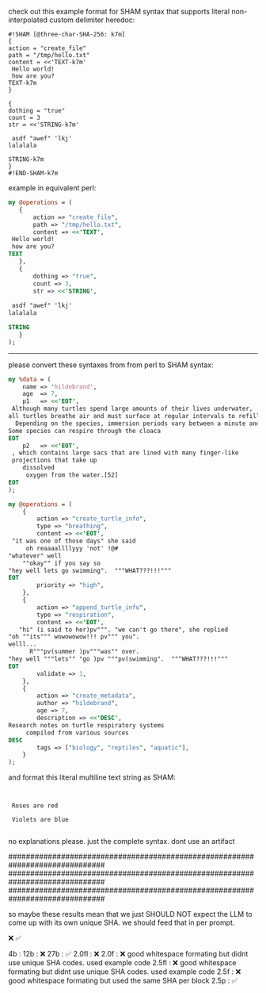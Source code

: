 check out this example format for SHAM syntax that supports literal non-interpolated custom delimiter heredoc:


```sham
#!SHAM [@three-char-SHA-256: k7m]
{
action = "create_file"
path = "/tmp/hello.txt"
content = <<'TEXT-k7m'
 Hello world!
 how are you?
TEXT-k7m
}

{
dothing = "true"
count = 3
str = <<'STRING-k7m'
   
 asdf "awef" 'lkj'
lalalala 

STRING-k7m
}
#!END-SHAM-k7m
```

example in equivalent perl:


```perl
my @operations = (
   {
       action => "create_file",
       path => "/tmp/hello.txt",
       content => <<'TEXT',
 Hello world!
 how are you?
TEXT
   },
   {
       dothing => "true",
       count => 3,
       str => <<'STRING',
   
 asdf "awef" 'lkj'
lalalala 

STRING
   }
);
```


---

please convert these syntaxes from from perl to SHAM syntax:

```perl
my %data = (
    name => 'hildebrand',
    age  => 7,
    p1   => <<'EOT',
 Although many turtles spend large amounts of their lives underwater, 
all turtles breathe air and must surface at regular intervals to refill their lungs. 
  Depending on the species, immersion periods vary between a minute and an hour.[51] 
Some species can respire through the cloaca
EOT
    p2   => <<'EOT',
 , which contains large sacs that are lined with many finger-like 
 projections that take up 
    dissolved 
     oxygen from the water.[52]
EOT
);
```


```perl
my @operations = (
    {
        action => "create_turtle_info",
        type => "breathing",
        content => <<'EOT',
 "it was one of those days" she said 
     oh reaaaallllyyy 'not' !@#
"whatever" well
    ""okay"" if you say so
"hey well lets go swimming".  """WHAT???!!!"""
EOT
        priority => "high",
    },
    {
        action => "append_turtle_info", 
        type => "respiration",
        content => <<'EOT',
   "hi" (i said to her)pv""". "we can't go there", she replied 
"oh ""its""" wowowowow!!! pv""" you". 
welll...
      R"""pv(summer )pv"""was"" over.
"hey well """lets"" "go )pv """pv(swimming".  """WHAT???!!!"""
EOT
        validate => 1,
    },
    {
        action => "create_metadata",
        author => "hildebrand",
        age => 7,
        description => <<'DESC',
Research notes on turtle respiratory systems
     compiled from various sources
DESC
        tags => ["biology", "reptiles", "aquatic"],
    }
);
```

and format this literal multiline text string as SHAM:

```

  
 Roses are red

 Violets are blue  
  
```


no explanations please. just the complete syntax. dont use an artifact

##############################################################################
##############################################################################
##############################################################################


so maybe these results mean that we just SHOULD NOT expect the LLM to come up with its own unique SHA.  we should feed that in per prompt.  

❌
✅

4b     : 
12b    : ❌
27b    : ✅
2.0fl  : ❌
2.0f   : ❌    good whitespace formating but didnt use unique SHA codes. used example code
2.5fl  : ❌    good whitespace formating but didnt use unique SHA codes. used example code
2.5f   : ❌    good whitespace formating but used the same SHA per block
2.5p   : ✅
